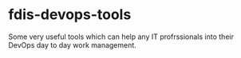 # fdis-devops-tools
Some very useful tools which can help any IT profrssionals into their DevOps day to day work management. 
